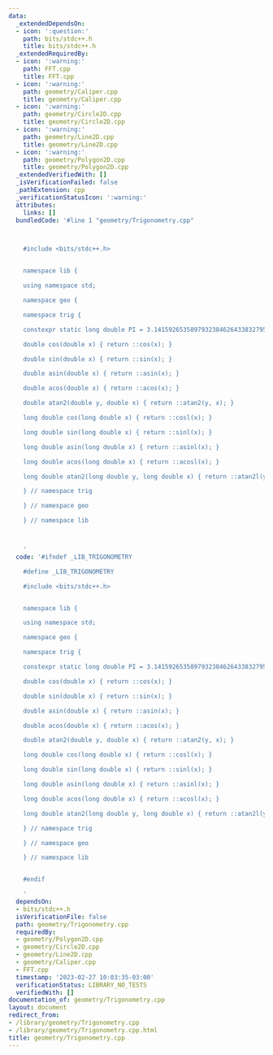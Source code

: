 ```yaml
---
data:
  _extendedDependsOn:
  - icon: ':question:'
    path: bits/stdc++.h
    title: bits/stdc++.h
  _extendedRequiredBy:
  - icon: ':warning:'
    path: FFT.cpp
    title: FFT.cpp
  - icon: ':warning:'
    path: geometry/Caliper.cpp
    title: geometry/Caliper.cpp
  - icon: ':warning:'
    path: geometry/Circle2D.cpp
    title: geometry/Circle2D.cpp
  - icon: ':warning:'
    path: geometry/Line2D.cpp
    title: geometry/Line2D.cpp
  - icon: ':warning:'
    path: geometry/Polygon2D.cpp
    title: geometry/Polygon2D.cpp
  _extendedVerifiedWith: []
  _isVerificationFailed: false
  _pathExtension: cpp
  _verificationStatusIcon: ':warning:'
  attributes:
    links: []
  bundledCode: '#line 1 "geometry/Trigonometry.cpp"



    #include <bits/stdc++.h>


    namespace lib {

    using namespace std;

    namespace geo {

    namespace trig {

    constexpr static long double PI = 3.141592653589793238462643383279502884197169399375105820974944l;

    double cos(double x) { return ::cos(x); }

    double sin(double x) { return ::sin(x); }

    double asin(double x) { return ::asin(x); }

    double acos(double x) { return ::acos(x); }

    double atan2(double y, double x) { return ::atan2(y, x); }

    long double cos(long double x) { return ::cosl(x); }

    long double sin(long double x) { return ::sinl(x); }

    long double asin(long double x) { return ::asinl(x); }

    long double acos(long double x) { return ::acosl(x); }

    long double atan2(long double y, long double x) { return ::atan2l(y, x); }

    } // namespace trig

    } // namespace geo

    } // namespace lib



    '
  code: '#ifndef _LIB_TRIGONOMETRY

    #define _LIB_TRIGONOMETRY

    #include <bits/stdc++.h>


    namespace lib {

    using namespace std;

    namespace geo {

    namespace trig {

    constexpr static long double PI = 3.141592653589793238462643383279502884197169399375105820974944l;

    double cos(double x) { return ::cos(x); }

    double sin(double x) { return ::sin(x); }

    double asin(double x) { return ::asin(x); }

    double acos(double x) { return ::acos(x); }

    double atan2(double y, double x) { return ::atan2(y, x); }

    long double cos(long double x) { return ::cosl(x); }

    long double sin(long double x) { return ::sinl(x); }

    long double asin(long double x) { return ::asinl(x); }

    long double acos(long double x) { return ::acosl(x); }

    long double atan2(long double y, long double x) { return ::atan2l(y, x); }

    } // namespace trig

    } // namespace geo

    } // namespace lib


    #endif

    '
  dependsOn:
  - bits/stdc++.h
  isVerificationFile: false
  path: geometry/Trigonometry.cpp
  requiredBy:
  - geometry/Polygon2D.cpp
  - geometry/Circle2D.cpp
  - geometry/Line2D.cpp
  - geometry/Caliper.cpp
  - FFT.cpp
  timestamp: '2023-02-27 10:03:35-03:00'
  verificationStatus: LIBRARY_NO_TESTS
  verifiedWith: []
documentation_of: geometry/Trigonometry.cpp
layout: document
redirect_from:
- /library/geometry/Trigonometry.cpp
- /library/geometry/Trigonometry.cpp.html
title: geometry/Trigonometry.cpp
---
```

